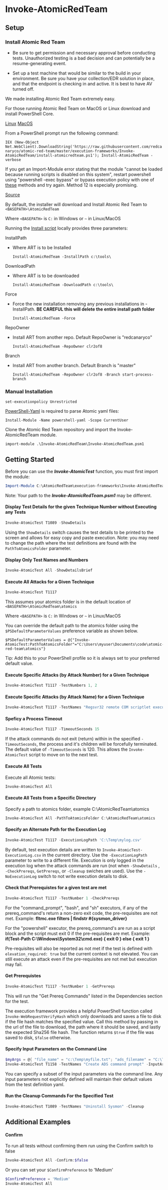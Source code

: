 # Invoke-AtomicRedTeam

## Setup

### Install Atomic Red Team

* Be sure to get permission and necessary approval before conducting tests. Unauthorized testing is a bad decision
and can potentially be a resume-generating event.

* Set up a test machine that would be similar to the build in your environment. Be sure you have your collection/EDR
solution in place, and that the endpoint is checking in and active. It is best to have AV turned off.

We made installing Atomic Red Team extremely easy.

For those running Atomic Red Team on MacOS or Linux download and install PowerShell Core.

[Linux](https://docs.microsoft.com/en-us/powershell/scripting/install/installing-powershell-core-on-linux?view=powershell-6)
[MacOS](https://docs.microsoft.com/en-us/powershell/scripting/install/installing-powershell-core-on-macos?view=powershell-6)

From a PowerShell prompt run the following command:

`IEX (New-Object Net.WebClient).DownloadString('https://raw.githubusercontent.com/redcanaryco/atomic-red-team/master/execution-frameworks/Invoke-AtomicRedTeam/install-atomicredteam.ps1'); Install-AtomicRedTeam -verbose`

If you get an Import-Module error stating that the module "cannot be loaded because running scripts is disabled on this system", restart powershell using "powershell -exec bypass" or bypass execution policy with one of [these](https://blog.netspi.com/15-ways-to-bypass-the-powershell-execution-policy/) methods and try again. Method 12 is especially promising.

[Source](install-atomicredteam.ps1)

By default, the installer will download and Install Atomic Red Team to `<BASEPATH>\AtomicRedTeam`

Where `<BASEPATH>` is `C:` in Windows or `~` in Linux/MacOS

Running the [Install script](install-atomicredteam.ps1) locally provides three parameters:

InstallPath
- Where ART is to be Installed

    `Install-AtomicRedTeam -InstallPath c:\tools\`

DownloadPath
- Where ART is to be downloaded

    `Install-AtomicRedTeam -DownloadPath c:\tools\`

Force
- Force the new installation removing any previous installations in -InstallPath. **BE CAREFUL this will delete the entire install path folder**

	`Install-AtomicRedTeam -Force`

RepoOwner
- Install ART from another repo. Default RepoOwner is "redcanaryco"

	`Install-AtomicRedTeam -RepoOwner clr2of8`

Branch
- Install ART from another branch. Default Branch is "master"

	`Install-AtomicRedTeam -RepoOwner clr2of8 -Branch start-process-branch`

### Manual Installation


`set-executionpolicy Unrestricted`

[PowerShell-Yaml](https://github.com/cloudbase/powershell-yaml) is required to parse Atomic yaml files:

`Install-Module -Name powershell-yaml -Scope CurrentUser`

Clone the Atomic Red Team repository and import the Invoke-AtomicRedTeam module.

`import-module .\Invoke-AtomicRedTeam\Invoke-AtomicRedTeam.psm1`

## Getting Started

Before you can use the **_Invoke-AtomicTest_** function, you must first import the module:

```powershell
Import-Module C:\AtomicRedTeam\execution-frameworks\Invoke-AtomicRedTeam\Invoke-AtomicRedTeam\Invoke-AtomicRedTeam.psm1
```

Note: Your path to the **_Invoke-AtomicRedTeam.psm1_** may be different.


#### Display Test Details for the given Technique Number without Executing any Tests

```powershell
Invoke-AtomicTest T1089 -ShowDetails
```

Using the `ShowDetails` switch causes the test details to be printed to the screen and allows for easy copy and paste execution.
Note: you may need to change the path where the test definitions are found with the `PathToAtomicsFolder` parameter.

#### Display Only Test Names and Numbers

```powershell
Invoke-AtomicTest All -ShowDetailsBrief
```

#### Execute All Attacks for a Given Technique

```powershell
Invoke-AtomicTest T1117
```

This assumes your atomics folder is in the default location of `<BASEPATH>\AtomicRedTeam\atomics`

Where `<BASEPATH>` is `C:` in Windows or `~` in Linux/MacOS

You can override the default path to the atomics folder using the `$PSDefaultParameterValues` preference variable as shown below.

```
$PSDefaultParameterValues = @{"Invoke-AtomicTest:PathToAtomicsFolder"="C:\Users\myuser\Documents\code\atomic-red-team\atomics"}
```

Tip: Add this to your PowerShell profile so it is always set to your preferred default value.

#### Execute Specific Attacks (by Attack Number) for a Given Technique

```powershell
Invoke-AtomicTest T1117 -TestNumbers 1, 2
```

#### Execute Specific Attacks (by Attack Name) for a Given Technique

```powershell
Invoke-AtomicTest T1117 -TestNames "Regsvr32 remote COM scriptlet execution","Regsvr32 local DLL execution"
```

#### Speficy a Process Timeout

```powershell
Invoke-AtomicTest T1117 -TimeoutSeconds 15
```

If the attack commands do not exit (return) within in the specified `-TimeoutSeconds`, the process and it's children will be forcefully terminated. The default value of `-TimeoutSeconds` is 120. This allows the `Invoke-AtomicTest` script to move on to the next test.

#### Execute All Tests

Execute all Atomic tests:

```powershell
Invoke-AtomicTest All
```

#### Execute All Tests from a Specific Directory

Specify a path to atomics folder, example C:\AtomicRedTeam\atomics

```powershell
Invoke-AtomicTest All -PathToAtomicsFolder C:\AtomicRedTeam\atomics
```

#### Specify an Alternate Path for the Execution Log

```powershell
Invoke-AtomicTest T1117 -ExecutionLogPath 'C:\Temp\mylog.csv'
```

By default, test execution details are written to `Invoke-AtomicTest-ExecutionLog.csv` in the current directory. Use the `-ExecutionLogPath` parameter to write to a different file. Execution is only logged in the execution log when the attack commands are run (not when `-ShowDetails` , `-CheckPrereqs`, `GetPrereqs`, or `-Cleanup` swiches are used). Use the `-NoExecutionLog` switch to not write execution details to disk.

#### Check that Prerequistes for a given test are met

```powershell
Invoke-AtomicTest T1117 -TestNumber 1 -CheckPrereqs
```

For the "command_prompt", "bash", and "sh" executors, if any of the prereq_command's return a non-zero exit code, the pre-requisites are not met. Example: **fltmc.exe filters | findstr #{sysmon_driver}**

For the "powershell" executor, the prereq_command's are run as a script block and the script must exit 0 if the pre-requisites are met. Example: **if(Test-Path C:\Windows\System32\cmd.exe) { exit 0 } else { exit 1 }**

Pre-requisites will also be reported as not met if the test is defined with `elevation_required: true` but the current context is not elevated. You can still execute an attack even if the pre-requisites are not met but execution may fail.

#### Get Prerequistes

```powershell
Invoke-AtomicTest T1117 -TestNumber 1 -GetPrereqs
```

This will run the "Get Prereq Commands" listed in the Dependencies section for the test.

The execution framework provides a helpful PowerShell function called `Invoke-WebRequestVerifyHash` which only downloads and saves a file to disk if the file hash matches the specified value. Call this method by passing in the url of the file to download, the path where it should be saved, and lastly the expected Sha256 file hash.
The function returns `$true` if the file was saved to disk, `$false` otherwise.

#### Specify Input Parameters on the Command Line

```powershell
$myArgs = @{ "file_name" = "c:\Temp\myfile.txt"; "ads_filename" = "C:\Temp\ads-file.txt"  }
Invoke-AtomicTest T1158 -TestNames "Create ADS command prompt" -InputArgs $myArgs
```

You can specify a subset of the input parameters via the command line. Any input parameters not explicitly defined will maintain their default values from the test definition yaml.

#### Run the Cleanup Commands For the Specified Test

```powershell
Invoke-AtomicTest T1089 -TestNames "Uninstall Sysmon" -Cleanup
```

## Additional Examples

#### Confirm

To run all tests without confirming them run using the Confirm switch to false

```powershell
Invoke-AtomicTest All -Confirm:$false
```

Or you can set your `$ConfirmPreference` to 'Medium'

```powershell
$ConfirmPreference = 'Medium'
Invoke-AtomicTest All
```

